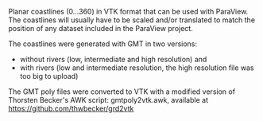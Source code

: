 Planar coastlines (0...360) in VTK format that can be used with ParaView.
The coastlines will usually have to be scaled and/or translated to match the position 
of any dataset included in the ParaView project.

The coastlines were generated with GMT in two versions: 
- without rivers (low, intermediate and high resolution) and 
- with rivers (low and intermediate resolution, the high resolution file was too big to upload)

The GMT poly files were converted to VTK with a modified version of
Thorsten Becker's AWK script: gmtpoly2vtk.awk, 
available at https://github.com/thwbecker/grd2vtk
